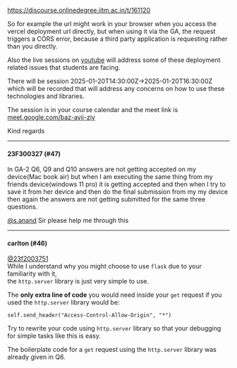 https://discourse.onlinedegree.iitm.ac.in/t/161120

So for example the url might work in your browser when you access the vercel deployment url directly, but when using it via the GA, the request triggers a CORS error, because a third party application is requesting rather than you directly.</p>
<p>Also the live sessions on <a href="https://youtube.com/playlist?list=PL_h5u1jMeBCl1BquBhgunA4t08XAxsA-C&amp;si=NE4LEQe48XfzAYbc" rel="noopener nofollow ugc">youtube</a> will address some of these deployment related issues that students are facing.</p>
<p>There will be session <span class="discourse-local-date" data-date="2025-01-20" data-email-preview="2025-01-20T14:30:00Z UTC" data-range="from" data-time="20:00:00" data-timezone="Asia/Calcutta">2025-01-20T14:30:00Z</span>→<span class="discourse-local-date" data-date="2025-01-20" data-email-preview="2025-01-20T16:30:00Z UTC" data-range="to" data-time="22:00:00" data-timezone="Asia/Calcutta">2025-01-20T16:30:00Z</span> which will be recorded that will address any concerns on how to use these technologies and libraries.</p>
<p>The session is in your course calendar and the meet link is <a href="http://meet.google.com/baz-ayij-ziy" rel="noopener nofollow ugc">meet.google.com/baz-ayij-ziy</a></p>
<p>Kind regards</p><hr>

<h4>23F300327 (#47)</h4>
<p>In GA-2 Q6, Q9 and Q10 answers are not getting accepted on my device(Mac book air) but when I am executing the same thing from my friends device(windows 11 pro) it is getting accepted and then when I try to save it from her device and then do the final submission from my my device then again the answers are not getting submitted for the same three questions.</p>
<p><a class="mention" href="/u/s.anand">@s.anand</a>  Sir please help me through this</p><hr>

<h4>carlton (#46)</h4>
<p><a class="mention" href="/u/23f2003751">@23f2003751</a><br/>
While I understand why you might choose to use <code>flask</code> due to your familiarity with it,<br/>
the <code>http.server</code> library is just very simple to use.</p>
<p>The <strong>only extra line of code</strong> you would need inside your <code>get</code> request if you used the <code>http.server</code> library would be:</p>
<p><code>self.send_header("Access-Control-Allow-Origin", "*")</code></p>
<p>Try to rewrite your code using <code>http.server</code>  library so that your debugging for simple tasks like this is easy.</p>
<p>The boilerplate code for a <code>get</code> request using the <code>http.server</code> library was already given in Q6.